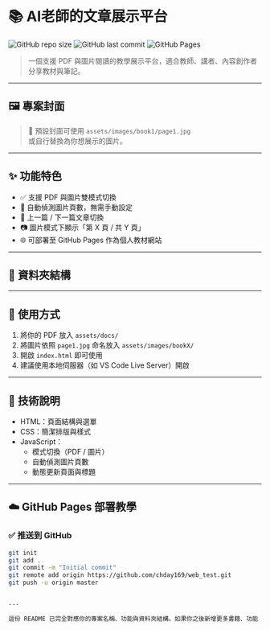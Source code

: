 # 📚 AI老師的文章展示平台

![GitHub repo size](https://img.shields.io/github/repo-size/chday169/web_test)
![GitHub last commit](https://img.shields.io/github/last-commit/chday169/web_test)
![GitHub Pages](https://img.shields.io/badge/Live-Demo-blue?logo=github)

> 一個支援 PDF 與圖片閱讀的教學展示平台，適合教師、講者、內容創作者分享教材與筆記。

---

## 🖼️ 專案封面

> 📌 預設封面可使用 `assets/images/book1/page1.jpg`  
> 或自行替換為你想展示的圖片。

---

## ✨ 功能特色

- ✅ 支援 PDF 與圖片雙模式切換
- 📄 自動偵測圖片頁數，無需手動設定
- 🔘 上一篇 / 下一篇文章切換
- 📷 圖片模式下顯示「第 X 頁 / 共 Y 頁」
- 🌐 可部署至 GitHub Pages 作為個人教材網站

---

## 📁 資料夾結構

---

## 🚀 使用方式

1. 將你的 PDF 放入 `assets/docs/`
2. 將圖片依照 `page1.jpg` 命名放入 `assets/images/bookX/`
3. 開啟 `index.html` 即可使用
4. 建議使用本地伺服器（如 VS Code Live Server）開啟

---

## 🧠 技術說明

- HTML：頁面結構與選單
- CSS：簡潔排版與樣式
- JavaScript：
  - 模式切換（PDF / 圖片）
  - 自動偵測圖片頁數
  - 動態更新頁面與標題

---

## ☁️ GitHub Pages 部署教學

### ✅ 推送到 GitHub

```bash
git init
git add .
git commit -m "Initial commit"
git remote add origin https://github.com/chday169/web_test.git
git push -u origin master


---

這份 README 已完全對應你的專案名稱、功能與資料夾結構。如果你之後新增更多書籍、功能（例如搜尋、放大圖片、留言板），我也可以幫你更新 README 成進階版本！